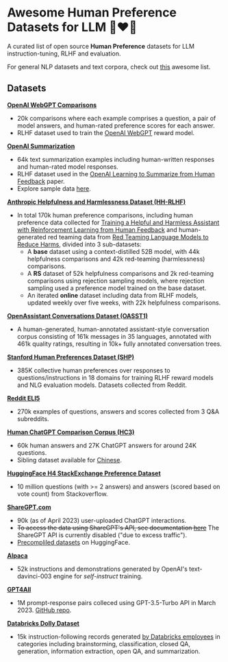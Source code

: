 # Awesome Human Preference Datasets for LLM 🧑❤️🤖
A curated list of open source **Human Preference** datasets for LLM instruction-tuning, RLHF and evaluation.

For general NLP datasets and text corpora, check out [this](https://github.com/niderhoff/nlp-datasets) awesome list.


## Datasets
[**OpenAI WebGPT Comparisons**](https://huggingface.co/datasets/openai/webgpt_comparisons)
- 20k comparisons where each example comprises a question, a pair of model answers, and human-rated preference scores for each answer. 
- RLHF dataset used to train the [OpenAI WebGPT](https://arxiv.org/abs/2112.09332) reward model.

[**OpenAI Summarization**](https://huggingface.co/datasets/openai/summarize_from_feedback)
- 64k text summarization examples including human-written responses and human-rated model responses. 
- RLHF dataset used in the [OpenAI Learning to Summarize from Human Feedback](https://arxiv.org/abs/2009.01325) paper.
- Explore sample data [here](https://openaipublic.blob.core.windows.net/summarize-from-feedback/website/index.html#/tldr_comparisons).

[**Anthropic Helpfulness and Harmlessness Dataset (HH-RLHF)**](https://huggingface.co/datasets/Anthropic/hh-rlhf) 
- In total 170k human preference comparisons, including human preference data collected for [Training a Helpful and Harmless Assistant with Reinforcement Learning from Human Feedback](https://arxiv.org/pdf/2204.05862.pdf) and human-generated red teaming data from [Red Teaming Language Models to Reduce Harms](https://arxiv.org/abs/2209.07858), divided into 3 sub-datasets:
    - A **base** dataset using a context-distilled 52B model, with 44k helpfulness comparisons and 42k red-teaming (harmlessness) comparisons.
    - A **RS** dataset of 52k helpfulness comparisons and 2k red-teaming comparisons using rejection sampling models, where rejection sampling used a preference model trained on the base dataset.
    - An iterated **online** dataset including data from RLHF models, updated weekly over five weeks, with 22k helpfulness comparisons.

[**OpenAssistant Conversations Dataset (OASST1)**](https://huggingface.co/datasets/OpenAssistant/oasst1)
- A human-generated, human-annotated assistant-style conversation corpus consisting of 161k messages in 35 languages, annotated with 461k quality ratings, resulting in 10k+ fully annotated conversation trees. 

[**Stanford Human Preferences Dataset (SHP)**](https://huggingface.co/datasets/stanfordnlp/SHP) 
- 385K collective human preferences over responses to questions/instructions in 18 domains for training RLHF reward models and NLG evaluation models. Datasets collected from Reddit.

[**Reddit ELI5**](https://huggingface.co/datasets/eli5)
- 270k examples of questions, answers and scores collected from 3 Q&A subreddits.

[**Human ChatGPT Comparison Corpus (HC3)**](https://huggingface.co/datasets/Hello-SimpleAI/HC3)
- 60k human answers and 27K ChatGPT answers for around 24K questions.
- Sibling dataset available for [Chinese](https://huggingface.co/datasets/Hello-SimpleAI/HC3-Chinese).

[**HuggingFace H4 StackExchange Preference Dataset**](https://huggingface.co/datasets/HuggingFaceH4/stack-exchange-preferences)
- 10 million questions (with >= 2 answers) and answers (scored based on vote count) from Stackoverflow. 

[**ShareGPT.com**](https://sharegpt.com/)
- 90k (as of April 2023) user-uploaded ChatGPT interactions.
- ~~To access the data using ShareGPT's API, see documentation [here](https://github.com/domeccleston/sharegpt#rest-api)~~ The ShareGPT API is currently disabled ("due to excess traffic"). 
- [Precompliled datasets](https://huggingface.co/datasets?sort=downloads&search=sharegpt) on HuggingFace.

[**Alpaca**](https://huggingface.co/datasets/tatsu-lab/alpaca)
- 52k instructions and demonstrations generated by OpenAI's text-davinci-003 engine for _self-instruct_ training.

[**GPT4All**](https://huggingface.co/datasets/nomic-ai/gpt4all_prompt_generations)
- 1M prompt-response pairs colleced using GPT-3.5-Turbo API in March 2023. [GitHub repo](https://github.com/nomic-ai/gpt4all).

[**Databricks Dolly Dataset**](https://huggingface.co/datasets/databricks/databricks-dolly-15k)
- 15k instruction-following records generated [by Databricks employees](https://www.databricks.com/blog/2023/04/12/dolly-first-open-commercially-viable-instruction-tuned-llm) in categories including brainstorming, classification, closed QA, generation, information extraction, open QA, and summarization.
